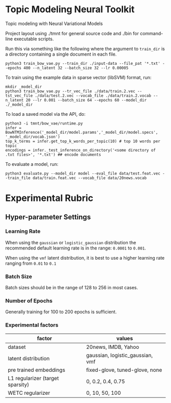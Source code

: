 # Topic Modeling Neural Toolkit

Topic modeling with Neural Variational Models

Project layout using ./tmnt for general source code and ./bin for command-line executable scripts.

Run this via something like the following where the argument to `train_dir` is a directory containing a
single document in each file.

```
python3 train_bow_vae.py --train_dir ./input-data --file_pat '*.txt' --epochs 400 --n_latent 32 --batch_size 32 --lr 0.00005
```

To train using the example data in sparse vector (libSVM) format, run:

```
mkdir _model_dir
python3 train_bow_vae.py --tr_vec_file ./data/train.2.vec --tst_vec_file ./data/test.2.vec --vocab_file ./data/train.2.vocab --n_latent 20 --lr 0.001 --batch_size 64 --epochs 60 --model_dir ./_model_dir
```

To load a saved model via the API, do:

```
python3 -i tmnt/bow_vae/runtime.py
infer = BowNTMInference('_model_dir/model.params','_model_dir/model.specs', '_model_dir/vocab.json')
top_k_terms = infer.get_top_k_words_per_topic(10) # top 10 words per topic
encodings = infer._test_inference_on_directory('<some directory of .txt files>', '*.txt') ## encode documents 
```

To evaluate a model, run:

```
python3 evaluate.py --model_dir model --eval_file data/test.feat.vec --train_file data/train.feat.vec --vocab_file data/20news.vocab
```

# Experimental Rubric

## Hyper-parameter Settings

### Learning Rate
When using the `gaussian` or `logistic_gaussian` distribution the recommended default learning rate is in the range: `0.0001` to `0.001`.

When using the `vmf` latent distribution, it is best to use a higher learning rate ranging from `0.01` to `0.1`

### Batch Size
Batch sizes should be in the range of 128 to 256 in most cases.

### Number of Epochs

Generally training for 100 to 200 epochs is sufficient.


### Experimental factors

factor | values
-------| ------
dataset | 20news, IMDB, Yahoo
latent distribution | gaussian, logistic_gaussian, vmf
pre trained embeddings | fixed-glove, tuned-glove, none
L1 regularizer (target sparsity) | 0, 0.2, 0.4, 0.75
WETC regularizer | 0, 10, 50, 100

